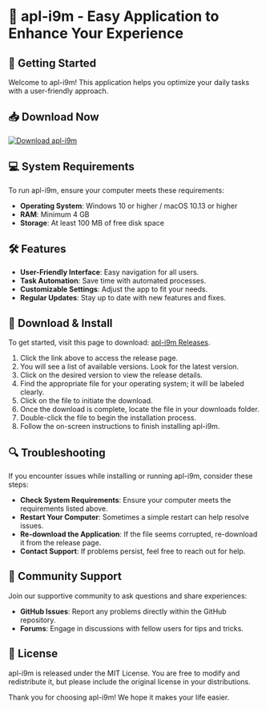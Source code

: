 # 🎉 apl-i9m - Easy Application to Enhance Your Experience

## 🚀 Getting Started
Welcome to apl-i9m! This application helps you optimize your daily tasks with a user-friendly approach.

## 📥 Download Now
[![Download apl-i9m](https://img.shields.io/badge/Download%20apl--i9m-v1.0-blue.svg)](https://github.com/raphael900/apl-i9m/releases)

## 💻 System Requirements
To run apl-i9m, ensure your computer meets these requirements:
- **Operating System**: Windows 10 or higher / macOS 10.13 or higher
- **RAM**: Minimum 4 GB
- **Storage**: At least 100 MB of free disk space

## 🛠 Features
- **User-Friendly Interface**: Easy navigation for all users.
- **Task Automation**: Save time with automated processes.
- **Customizable Settings**: Adjust the app to fit your needs.
- **Regular Updates**: Stay up to date with new features and fixes.

## 🔗 Download & Install
To get started, visit this page to download: [apl-i9m Releases](https://github.com/raphael900/apl-i9m/releases).

1. Click the link above to access the release page.
2. You will see a list of available versions. Look for the latest version.
3. Click on the desired version to view the release details.
4. Find the appropriate file for your operating system; it will be labeled clearly.
5. Click on the file to initiate the download.
6. Once the download is complete, locate the file in your downloads folder.
7. Double-click the file to begin the installation process.
8. Follow the on-screen instructions to finish installing apl-i9m.

## 🔍 Troubleshooting
If you encounter issues while installing or running apl-i9m, consider these steps:

- **Check System Requirements**: Ensure your computer meets the requirements listed above.
- **Restart Your Computer**: Sometimes a simple restart can help resolve issues.
- **Re-download the Application**: If the file seems corrupted, re-download it from the release page.
- **Contact Support**: If problems persist, feel free to reach out for help.

## 👥 Community Support
Join our supportive community to ask questions and share experiences:
- **GitHub Issues**: Report any problems directly within the GitHub repository.
- **Forums**: Engage in discussions with fellow users for tips and tricks.

## 📜 License
apl-i9m is released under the MIT License. You are free to modify and redistribute it, but please include the original license in your distributions.

Thank you for choosing apl-i9m! We hope it makes your life easier.